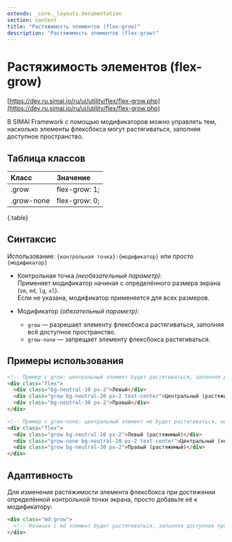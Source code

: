 ```yaml
---
extends: _core._layouts.documentation
section: content
title: "Растяжимость элементов (flex-grow)"
description: "Растяжимость элементов (flex-grow)"
---
```


# Растяжимость элементов (flex-grow)

[https://dev.ru.simai.io/ru/ui/utility/flex/flex-grow.php](https://dev.ru.simai.io/ru/ui/utility/flex/flex-grow.php)

В SIMAI Framework с помощью модификаторов можно управлять тем, насколько элементы флексбокса могут растягиваться,
заполняя доступное пространство.

## Таблица классов

| Класс      | Значение      |
|:-----------|:--------------|
| .grow      | flex-grow: 1; |
| .grow-none | flex-grow: 0; |
{.table}

## Синтаксис

Использование: `{контрольная точка}:{модификатор}` или просто `{модификатор}`

- Контрольная точка *(необязательный параметр)*:  
  Применяет модификатор начиная с определённого размера экрана (`sm`, `md`, `lg`, `xl`).  
  Если не указана, модификатор применяется для всех размеров.

- Модификатор *(обязательный параметр)*:

    - `grow` — разрешает элементу флексбокса растягиваться, заполняя всё доступное пространство.
    - `grow-none` — запрещает элементу флексбокса растягиваться.

## Примеры использования

```html
<!-- Пример с grow: центральный элемент будет растягиваться, заполняя доступное пространство -->
<div class="flex">
  <div class="bg-neutral-10 px-2">Левый</div>
  <div class="grow bg-neutral-20 px-2 text-center">Центральный (растяжимый)</div>
  <div class="bg-neutral-30 px-2">Правый</div>
</div>
```

```html
<!-- Пример с grow-none: центральный элемент не будет растягиваться, несмотря на доступное пространство -->
<div class="flex">
  <div class="grow bg-neutral-10 px-2">Левый (растяжимый)</div>
  <div class="grow-none bg-neutral-20 px-2 text-center">Центральный (не растяжимый)</div>
  <div class="grow bg-neutral-30 px-2">Правый (растяжимый)</div>
</div>
```

## Адаптивность

Для изменения растяжимости элемента флексбокса при достижении определённой контрольной точки экрана, просто добавьте её
к модификатору:

```html
<div class="md:grow">
  <!-- Начиная с md элемент будет растягиваться, заполняя доступное пространство -->
</div>
```
